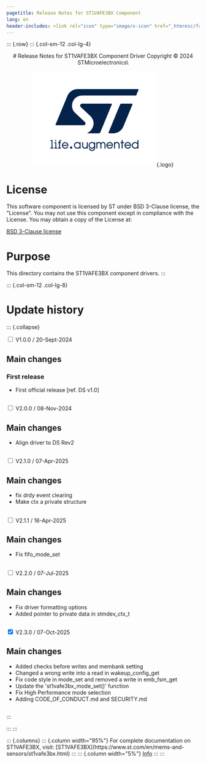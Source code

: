 ```yaml
---
pagetitle: Release Notes for ST1VAFE3BX Component
lang: en
header-includes: <link rel="icon" type="image/x-icon" href="_htmresc/favicon.png" />
---
```


::: {.row}
::: {.col-sm-12 .col-lg-4}

<center>
# Release Notes for ST1VAFE3BX Component Driver
Copyright &copy; 2024 STMicroelectronics\

[![ST logo](_htmresc/st_logo_2020.png)](https://www.st.com){.logo}
</center>

# License

This software component is licensed by ST under BSD 3-Clause license, the "License".
You may not use this component except in compliance with the License. You may obtain a copy of the License at:

[BSD 3-Clause license](https://opensource.org/licenses/BSD-3-Clause)

# Purpose

This directory contains the ST1VAFE3BX component drivers.
:::

::: {.col-sm-12 .col-lg-8}
# Update history

::: {.collapse}

<input type="checkbox" id="collapse-section1" aria-hidden="true">
<label for="collapse-section1" aria-hidden="true">V1.0.0 / 20-Sept-2024</label>
<div>

## Main changes

### First release

- First official release [ref. DS v1.0]

##

</div>

<input type="checkbox" id="collapse-section2" aria-hidden="true">
<label for="collapse-section2" aria-hidden="true">V2.0.0 / 08-Nov-2024</label>
<div>

## Main changes

- Align driver to DS Rev2

##

</div>

<input type="checkbox" id="collapse-section3" aria-hidden="true">
<label for="collapse-section3" aria-hidden="true">V2.1.0 / 07-Apr-2025</label>
<div>

## Main changes

- fix drdy event clearing
- Make ctx a private structure

##

</div>

<input type="checkbox" id="collapse-section4" aria-hidden="true">
<label for="collapse-section4" aria-hidden="true">V2.1.1 / 16-Apr-2025</label>
<div>

## Main changes

- Fix fifo_mode_set

##

</div>

<input type="checkbox" id="collapse-section5" aria-hidden="true">
<label for="collapse-section5" aria-hidden="true">V2.2.0 / 07-Jul-2025</label>
<div>

## Main changes

- Fix driver formatting options
- Added pointer to private data in stmdev_ctx_t

##

</div>

<input type="checkbox" id="collapse-section6" checked aria-hidden="true">
<label for="collapse-section6" aria-hidden="true">V2.3.0 / 07-Oct-2025</label>
<div>

## Main changes

- Added checks before writes and membank setting
- Changed a wrong write into a read in wakeup_config_get
- Fix code style in mode_set and removed a write in emb_fsm_get
- Update the 'st1vafe3bx_mode_set()' function
- Fix High Performance mode selection
- Adding CODE_OF_CONDUCT.md and SECURITY.md

##

</div>
:::


:::
:::

<footer class="sticky">
::: {.columns}
::: {.column width="95%"}
For complete documentation on ST1VAFE3BX,
visit:
[ST1VAFE3BX](https://www.st.com/en/mems-and-sensors/st1vafe3bx.html)
:::
::: {.column width="5%"}
<abbr title="Based on template cx566953 version 2.0">Info</abbr>
:::
:::
</footer>
